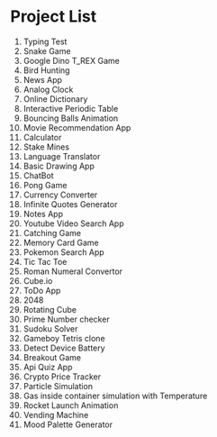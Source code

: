 # Project List

1. Typing Test  
2. Snake Game
3. Google Dino T_REX Game
4. Bird Hunting
5. News App
6. Analog Clock
7. Online Dictionary
8. Interactive Periodic Table
9. Bouncing Balls Animation
10. Movie Recommendation App
11. Calculator
12. Stake Mines
13. Language Translator
14. Basic Drawing App
15. ChatBot
16. Pong Game
17. Currency Converter
18. Infinite Quotes Generator
19. Notes App
20. Youtube Video Search App
21. Catching Game
22. Memory Card Game
23. Pokemon Search App
24. Tic Tac Toe
25. Roman Numeral Convertor
26. Cube.io
27. ToDo App
28. 2048
29. Rotating Cube
30. Prime Number checker
31. Sudoku Solver
32. Gameboy Tetris clone
33. Detect Device Battery
34. Breakout Game
35. Api Quiz App
36. Crypto Price Tracker
37. Particle Simulation
38. Gas inside container simulation with Temperature
39. Rocket Launch Animation
40. Vending Machine
41. Mood Palette Generator

    
    

